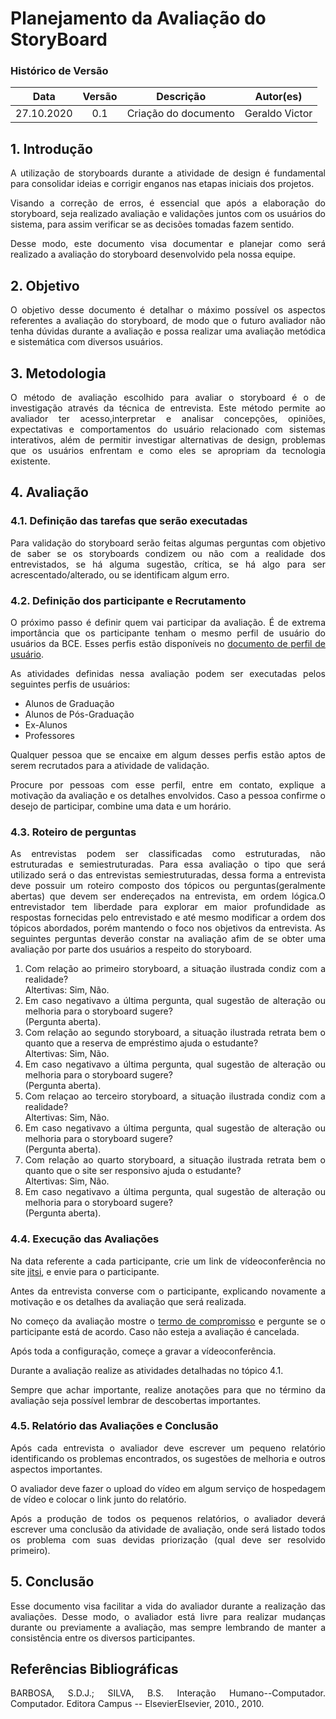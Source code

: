 # Planejamento da Avaliação do StoryBoard

### Histórico de Versão

|    Data    | Versão |      Descrição       |   Autor(es)    |
| :--------: | :----: | :------------------: | :------------: |
| 27.10.2020 |  0.1   | Criação do documento | Geraldo Victor |

<div align="justify">

## 1. Introdução

A utilização de storyboards durante a atividade de design é fundamental para consolidar ideias e corrigir enganos nas etapas iniciais dos projetos.

Visando a correção de erros, é essencial que após a elaboração do storyboard, seja realizado avaliação e validações juntos com os usuários do sistema, para assim verificar se as decisões tomadas fazem sentido.

Desse modo, este documento visa documentar e planejar como será realizado a avaliação do storyboard desenvolvido pela nossa equipe.

## 2. Objetivo

O objetivo desse documento é detalhar o máximo possível os aspectos referentes a avaliação do storyboard, de modo que o futuro avaliador não tenha dúvidas durante a avaliação e possa realizar uma avaliação metódica e sistemática com diversos usuários.

## 3. Metodologia

O método de avaliação escolhido para avaliar o storyboard é o de investigação através da técnica de entrevista. Este método permite ao avaliador ter acesso,interpretar e analisar concepções, opiniões, expectativas e comportamentos do usuário relacionado com sistemas interativos, além de permitir investigar alternativas de design, problemas que os usuários enfrentam e como eles se apropriam da tecnologia existente.

## 4. Avaliação

### 4.1. Definição das tarefas que serão executadas

Para validação do storyboard serão feitas algumas perguntas com objetivo de saber se os storyboards condizem ou não com a realidade dos entrevistados, se há alguma sugestão, crítica, se há algo para ser acrescentado/alterado, ou se identificam algum erro.

### 4.2. Definição dos participante e Recrutamento

O próximo passo é definir quem vai participar da avaliação. É de extrema importância que os participante tenham o mesmo perfil de usuário do usuários da BCE. Esses perfis estão disponíveis no [documento de perfil de usuário](pages/ponto_de_controle_2/perfil_usuario.md).

As atividades definidas nessa avaliação podem ser executadas pelos seguintes perfis de usuários:

- Alunos de Graduação
- Alunos de Pós-Graduação
- Ex-Alunos
- Professores

Qualquer pessoa que se encaixe em algum desses perfis estão aptos de serem recrutados para a atividade de validação.

Procure por pessoas com esse perfil, entre em contato, explique a motivação da avaliação e os detalhes envolvidos. Caso a pessoa confirme o desejo de participar, combine uma data e um horário.

### 4.3. Roteiro de perguntas

As entrevistas podem ser classificadas como estruturadas, não estruturadas e semiestruturadas. Para essa avaliação o tipo que será utilizado será o das entrevistas semiestruturadas, dessa forma a entrevista deve possuir um roteiro composto dos tópicos ou perguntas(geralmente abertas) que devem ser endereçados na entrevista, em ordem lógica.O entrevistador tem liberdade para explorar em maior profundidade as respostas fornecidas pelo entrevistado e até mesmo modificar a ordem dos tópicos abordados, porém mantendo o foco nos objetivos da entrevista. As seguintes perguntas deverão constar na avaliação afim de se obter uma avaliação por parte dos usuários a respeito do storyboard.

1. Com relação ao primeiro storyboard, a situação ilustrada condiz com a realidade? <br>Altertivas: Sim, Não.
2. Em caso negativavo a última pergunta, qual sugestão de alteração ou melhoria para o storyboard sugere?<br>(Pergunta aberta).
3. Com relação ao segundo storyboard, a situação ilustrada retrata bem o quanto que a reserva de empréstimo ajuda o estudante? <br>Altertivas: Sim, Não.
4. Em caso negativavo a última pergunta, qual sugestão de alteração ou melhoria para o storyboard sugere?<br>(Pergunta aberta).
5. Com relaçao ao terceiro storyboard, a situação ilustrada condiz com a realidade? <br>Altertivas: Sim, Não.
6. Em caso negativavo a última pergunta, qual sugestão de alteração ou melhoria para o storyboard sugere?<br>(Pergunta aberta).
7. Com relação ao quarto storyboard, a situação ilustrada retrata bem o quanto que o site ser responsivo ajuda o estudante? <br>Altertivas: Sim, Não.
8. Em caso negativavo a última pergunta, qual sugestão de alteração ou melhoria para o storyboard sugere?<br>(Pergunta aberta).

### 4.4. Execução das Avaliações

Na data referente a cada participante, crie um link de vídeoconferência no site [jitsi](https://meet.jit.si/), e envie para o participante.

Antes da entrevista converse com o participante, explicando novamente a motivação e os detalhes da avaliação que será realizada.

No começo da avaliação mostre o [termo de compromisso](/pages/ponto_de_controle_5/termo_de_consentimento.md) e pergunte se o participante está de acordo. Caso não esteja a avaliação é cancelada.

Após toda a configuração, começe a gravar a vídeoconferência.

Durante a avaliação realize as atividades detalhadas no tópico 4.1.

Sempre que achar importante, realize anotações para que no término da avaliação seja possível lembrar de descobertas importantes.

### 4.5. Relatório das Avaliações e Conclusão

Após cada entrevista o avaliador deve escrever um pequeno relatório identificando os problemas encontrados, os sugestões de melhoria e outros aspectos importantes.

O avaliador deve fazer o upload do vídeo em algum serviço de hospedagem de vídeo e colocar o link junto do relatório.

Após a produção de todos os pequenos relatórios, o avaliador deverá escrever uma conclusão da atividade de avaliação, onde será listado todos os problema com suas devidas priorização (qual deve ser resolvido primeiro).

## 5. Conclusão

Esse documento visa facilitar a vida do avaliador durante a realização das avaliações. Desse modo, o avaliador está livre para realizar mudanças durante ou previamente a avaliação, mas sempre lembrando de manter a consistência entre os diversos participantes.

## Referências Bibliográficas

BARBOSA, S.D.J.; SILVA, B.S. Interação Humano--Computador. Computador. Editora Campus -- ElsevierElsevier, 2010., 2010.

</div>
